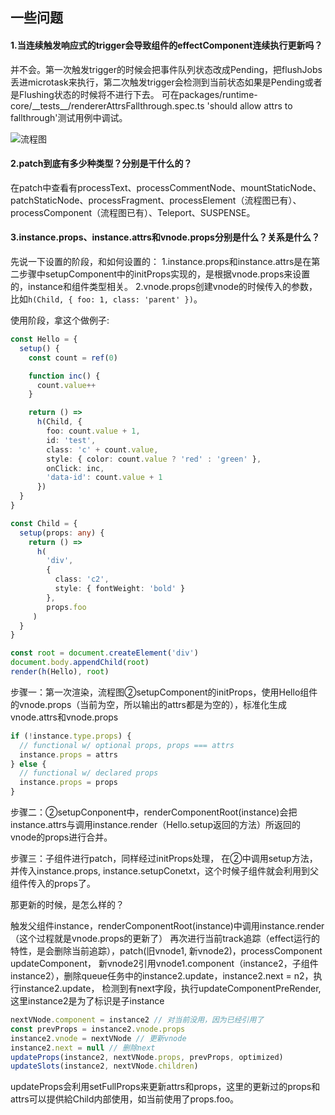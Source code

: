## 一些问题
#### 1.当连续触发响应式的trigger会导致组件的effectComponent连续执行更新吗？
并不会。第一次触发trigger的时候会把事件队列状态改成Pending，把flushJobs丢进microtask来执行，第二次触发trigger会检测到当前状态如果是Pending或者是Flushing状态的时候将不进行下去。
可在packages/runtime-core/\_\_tests\_\_/rendererAttrsFallthrough.spec.ts 'should allow attrs to fallthrough'测试用例中调试。

![流程图](https://res.psy-1.com/FuStWNAasmJ0eOOjTm_nC_7ON0uz)

#### 2.patch到底有多少种类型？分别是干什么的？
在patch中查看有processText、processCommentNode、mountStaticNode、patchStaticNode、processFragment、processElement（流程图已有）、processComponent（流程图已有）、Teleport、SUSPENSE。


#### 3.instance.props、instance.attrs和vnode.props分别是什么？关系是什么？
 先说一下设置的阶段，和如何设置的：
 1.instance.props和instance.attrs是在第二步骤中setupComponent中的initProps实现的，是根据vnode.props来设置的，instance和组件类型相关。
 2.vnode.props创建vnode的时候传入的参数，比如```h(Child, { foo: 1, class: 'parent' })```。
 
使用阶段，拿这个做例子:
```typescript
const Hello = {
  setup() {
    const count = ref(0)

    function inc() {
      count.value++
    }

    return () =>
      h(Child, {
        foo: count.value + 1,
        id: 'test',
        class: 'c' + count.value,
        style: { color: count.value ? 'red' : 'green' },
        onClick: inc,
        'data-id': count.value + 1
      })
  }
}

const Child = {
  setup(props: any) {
    return () =>
      h(
        'div',
        {
          class: 'c2',
          style: { fontWeight: 'bold' }
        },
        props.foo
     )
  }
}

const root = document.createElement('div')
document.body.appendChild(root)
render(h(Hello), root)

```

步骤一：第一次渲染，流程图②setupComponent的initProps，使用Hello组件的vnode.props（当前为空，所以输出的attrs都是为空的），标准化生成vnode.attrs和vnode.props
```typescript
if (!instance.type.props) {
  // functional w/ optional props, props === attrs
  instance.props = attrs
} else {
  // functional w/ declared props
  instance.props = props
}
```

步骤二：②setupConponent中，renderComponentRoot(instance)会把instance.attrs与调用instance.render（Hello.setup返回的方法）所返回的vnode的props进行合并。

步骤三：子组件进行patch，同样经过initProps处理，
在②中调用setup方法，并传入instance.props, instance.setupConetxt，这个时候子组件就会利用到父组件传入的props了。

那更新的时候，是怎么样的？

触发父组件instance，renderComponentRoot(instance)中调用instance.render（这个过程就是vnode.props的更新了）
再次进行当前track追踪（effect运行的特性，是会删除当前追踪），patch(旧vnode1, 新vnode2)，processComponent updateComponent，
新vnode2引用vnode1.component（instance2，子组件instance2），删除queue任务中的instance2.update，instance2.next = n2，执行instance2.update，
检测到有next字段，执行updateComponentPreRender,这里instance2是为了标识是子instance
```typescript
nextVNode.component = instance2 // 对当前没用，因为已经引用了
const prevProps = instance2.vnode.props
instance2.vnode = nextVNode // 更新vnode
instance2.next = null // 删除next
updateProps(instance2, nextVNode.props, prevProps, optimized)
updateSlots(instance2, nextVNode.children)
```
updateProps会利用setFullProps来更新attrs和props，这里的更新过的props和attrs可以提供給Child内部使用，如当前使用了props.foo。

